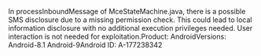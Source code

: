 In processInboundMessage of MceStateMachine.java, there is a possible SMS disclosure due to a missing permission check. This could lead to local information disclosure with no additional execution privileges needed. User interaction is not needed for exploitation.Product: AndroidVersions: Android-8.1 Android-9Android ID: A-177238342